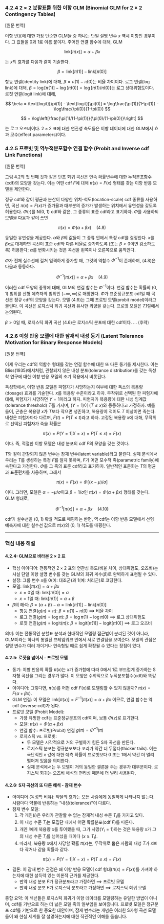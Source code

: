 ### 4.2.4 $2 \times 2$ 분할표를 위한 이항 GLM (Binomial GLM for 2 × 2 Contingency Tables)

[원문 번역]

이항 반응에 대한 가장 단순한 GLM들 중 하나는 단일 설명 변수 $x$ 역시 이항인 경우이다. 그 값들을 0과 1로 이름 붙이자. 주어진 연결 함수에 대해, GLM

$$ \text{link}[\pi(x)] = \alpha + \beta x $$

는 $x$의 효과를 다음과 같이 기술한다.

$$ \beta = \text{link}[\pi(1)] - \text{link}[\pi(0)] $$

항등 연결(identity link)에 대해, $\beta = \pi(1) - \pi(0)$는 비율 차이이다. 로그 연결(log link)에 대해, $\beta = \log[\pi(1)] - \log[\pi(0)] = \log[\pi(1)/\pi(0)]$는 로그 상대위험도이다. 로짓 연결(logit link)에 대해,

$$ \beta = \text{logit}[\pi(1)] - \text{logit}[\pi(0)] = \log\frac{\pi(1)}{1-\pi(1)} - \log\frac{\pi(0)}{1-\pi(0)} $$

$$ = \log\left[\frac{\pi(1)/(1-\pi(1))}{\pi(0)/(1-\pi(0))}\right] $$

는 로그 오즈비이다. $2 \times 2$ 표에 대한 연관성 측도들은 이항 데이터에 대한 GLM에서 효과 모수(effect parameters)이다.

### 4.2.5 프로빗 및 역누적분포함수 연결 함수 (Probit and Inverse cdf Link Functions)

[원문 번역]

그림 4.2의 첫 번째 것과 같은 단조 회귀 곡선은 연속 확률변수에 대한 누적분포함수(cdf)의 모양을 갖는다. 이는 어떤 cdf $F$에 대해 $\pi(x)=F(x)$ 형태를 갖는 이항 반응 모델을 제안한다.

정규 cdf와 같이 평균과 분산이 다양한 위치-척도(location-scale) cdf 종류를 사용하면, 곡선 $\pi(x)=F(x)$가 증가율과 대부분의 증가가 발생하는 위치에서 유연성을 갖도록 허용한다. $\Phi(\cdot)$를 N(0, 1) cdf와 같은, 그 종류의 표준 cdf라고 표기하자. $\Phi$를 사용하되 모델을 다음과 같이 쓰면

$$ \pi(x) = \Phi(\alpha + \beta x) \quad (4.8) $$

동일한 유연성을 제공한다. $\alpha$와 $\beta$의 값들이 그 종류 안에서 특정 cdf를 결정한다. $x$를 $\beta x$로 대체하면 곡선이 표준 cdf와 다른 비율로 증가하도록 (또는 $\beta<0$이면 감소하도록) 허용한다; $\alpha$를 변화시키는 것은 곡선을 왼쪽이나 오른쪽으로 움직인다.

$\Phi$가 전체 실수선에 걸쳐 엄격하게 증가할 때, 그것의 역함수 $\Phi^{-1}$이 존재하며, (4.8)은 다음과 동등하다.

$$ \Phi^{-1}[\pi(x)] = \alpha + \beta x \quad (4.9) $$

이러한 cdf 모양의 종류에 대해, GLM의 연결 함수는 $\Phi^{-1}$이다. 연결 함수는 확률의 (0, 1) 범위를 선형 예측자의 범위인 $(-\infty, \infty)$로 매핑한다. $\Phi$가 표준정규분포 cdf일 때 곡선은 정규 cdf의 모양을 갖는다. 모델 (4.9)는 그때 프로빗 모델(probit model)이라고 불린다. 이 곡선은 로지스틱 회귀 곡선과 유사한 외양을 갖는다. 프로빗 모델은 7.1절에서 논의된다.

$\beta>0$일 때, 로지스틱 회귀 곡선 (4.6)은 로지스틱 분포에 대한 cdf이다. ... (후략)

### 4.2.6 이항 반응 모델에 대한 잠재적 내성 동기 (Latent Tolerance Motivation for Binary Response Models)

[원문 번역]

이제 우리는 cdf의 역함수 형태를 갖는 연결 함수에 대한 또 다른 동기를 제시한다. 이는 Bliss(1935)에서처럼, 관찰되지 않은 내성 분포(tolerance distribution)를 갖는 독성학 연구에 대한 이항 반응 모델의 초기 적용에서 비롯된다.

독성학에서, 이항 반응 모델은 피험자가 사망하는지 여부에 대한 독소의 복용량(dosage) 효과를 기술한다. $x$를 복용량 수준이라고 하자. 무작위로 선택된 한 피험자에 대해, 피험자가 사망하면 $Y=1$이라고 하자. 피험자가 복용량에 대한 내성 임계값(tolerance threshold) $T$를 가지며, $(Y=1)$이 $(T \le x)$와 동등하다고 가정하자. 예를 들어, 곤충은 복용량 $x$가 $T$보다 작으면 생존하고, 복용량이 적어도 $T$ 이상이면 죽는다. 내성은 피험자마다 다르며, $F(t) = P(T \le t)$라고 하자. 고정된 복용량 $x$에 대해, 무작위로 선택된 피험자가 죽을 확률은

$$ \pi(x) = P(Y=1|X=x) = P(T \le x) = F(x) $$

이다. 즉, 적절한 이항 모델은 내성 분포의 cdf $F$의 모양을 갖는 것이다.

$T$와 같이 관찰되지 않은 변수는 잠재 변수(latent variable)라고 불린다. 실제 분석에서 우리는 $T$를 생성하는 특정 $F$를 알지 못하며, $F$가 어떤 모수적 족(parametric family)에 속한다고 가정한다. $\Phi$를 그 족의 표준 cdf라고 표기하자. 일반적인 표준화는 $T$의 평균과 표준편차를 사용하며, 그래서

$$ \pi(x) = F(x) = \Phi[(x-\mu)/\sigma] $$

이다. 그러면, 모델은 $\alpha=-\mu/\sigma$이고 $\beta=1/\sigma$인 $\pi(x) = \Phi(\alpha+\beta x)$ 형태를 갖는다. GLM 형태로,

$$ \Phi^{-1}[\pi(x)] = \alpha + \beta x \quad (4.10) $$

cdf가 실수선을 (0, 1) 확률 척도로 매핑하는 반면, 역 cdf는 이항 반응 모델에서 선형 예측자에 대한 실수선 값으로 $\pi(x)$의 (0, 1) 척도를 매핑한다.

---

### 핵심 내용 해설

#### 4.2.4: GLM으로 바라본 $2 \times 2$ 표

*   핵심 아이디어: 전통적인 $2 \times 2$ 표의 연관성 측도(비율 차이, 상대위험도, 오즈비)는 사실 단일 이항 설명 변수를 갖는 GLM의 회귀 계수($\beta$)로 완벽하게 표현될 수 있다.
*   설정: 그룹 변수 $x$를 0(예: 대조군)과 1(예: 처리군)로 코딩한다.
*   모델: $\text{link}[\pi(x)] = \alpha + \beta x$
    *   $x=0$일 때: $\text{link}[\pi(0)] = \alpha$
    *   $x=1$일 때: $\text{link}[\pi(1)] = \alpha + \beta$
*   $\beta$의 해석: $\beta = (\alpha+\beta) - \alpha = \text{link}[\pi(1)] - \text{link}[\pi(0)]$
    *   항등 연결($g(\pi)=\pi$): $\beta = \pi(1) - \pi(0)$ $\implies$ 비율 차이
    *   로그 연결($g(\pi)=\log\pi$): $\beta = \log\pi(1) - \log\pi(0)$ $\implies$ 로그 상대위험도
    *   로짓 연결($g(\pi)=\text{logit}(\pi)$): $\beta = \text{logit}[\pi(1)] - \text{logit}[\pi(0)]$ $\implies$ 로그 오즈비

의미: 이는 전통적인 분할표 분석과 현대적인 모델링 접근법이 분리된 것이 아니라, GLM이라는 하나의 통일된 프레임워크 안에서 서로 연결됨을 보여준다. 모델의 관점은 설명 변수가 여러 개이거나 연속형일 때로 쉽게 확장될 수 있다는 장점이 있다.

#### 4.2.5: 로짓을 넘어서 - 프로빗 모델

*   동기: 이항 반응의 확률 $\pi(x)$는 $x$가 증가함에 따라 0에서 1로 부드럽게 증가하는 S자형 곡선을 그리는 경우가 많다. 이 모양은 수학적으로 누적분포함수(cdf)와 똑같다.
*   아이디어: 그렇다면, $\pi(x)$를 어떤 cdf $F(x)$로 모델링할 수 있지 않을까? $\pi(x)=F(\alpha+\beta x)$.
*   GLM 연결: 이 모델은 $\text{link}[\pi(x)] = F^{-1}[\pi(x)] = \alpha+\beta x$ 이므로, 연결 함수는 역 cdf (inverse cdf)가 된다.
*   프로빗 모델 (Probit Model):
    *   가장 유명한 cdf는 표준정규분포의 cdf이며, 보통 $\Phi(z)$로 표기한다.
    *   모델: $\pi(x) = \Phi(\alpha+\beta x)$
    *   연결 함수: 프로빗(Probit) 연결 $g(\pi) = \Phi^{-1}(\pi)$
    *   로지스틱 vs. 프로빗:
        *   두 모델은 시각적으로 거의 구별하기 힘든 S자 곡선을 만든다.
        *   로지스틱 분포는 정규분포보다 꼬리가 약간 더 두껍다(thicker tails). 이는 극단적인 $x$ 값에 대한 예측 확률이 프로빗보다 0 또는 1에서 약간 더 멀리 떨어져 있음을 의미한다.
        *   실제 분석에서는 두 모델이 거의 동일한 결론을 주는 경우가 대부분이다. 로지스틱 회귀는 오즈비 해석의 편리성 때문에 더 널리 사용된다.

#### 4.2.6: S자 곡선의 또 다른 해석 - 잠재 변수

*   아이디어 (독성학 비유): 약물의 효과는 모든 사람에게 동일하게 나타나지 않는다. 사람마다 약물에 반응하는 "내성(tolerance)"이 다르다.
*   잠재 변수 모델:
    1.  각 개인($i$)은 우리가 관찰할 수 없는 잠재적 내성 수준 $T _i$를 가지고 있다.
    2.  이 내성 수준 $T _i$는 모집단 내에서 어떤 확률분포(cdf $F$)를 따른다.
    3.  개인 $i$에게 복용량 $x$를 투여했을 때, 그가 사망($Y _i=1$)하는 것은 복용량 $x$가 그의 내성 수준 $T _i$를 넘어섰을 때이다 ($x \ge T _i$).
    4.  따라서, 복용량 $x$에서 사망할 확률 $\pi(x)$는, 무작위로 뽑은 사람의 내성 $T$가 $x$보다 작거나 같을 확률과 같다.

$$ \pi(x) = P(Y=1|X=x) = P(T \le x) = F(x) $$

*   결론: 이 잠재 변수 관점은 왜 이항 반응 모델이 cdf 형태($\pi(x)=F(x)$)를 가져야 하는지에 대한 설득력 있는 이론적 근거를 제공한다.
    *   만약 내성 분포 $F$가 정규분포라고 가정하면 $\implies$ 프로빗 모델
    *   만약 내성 분포 $F$가 로지스틱 분포라고 가정하면 $\implies$ 로지스틱 회귀 모델

종합 요약: 이 섹션들은 로지스틱 회귀가 이항 데이터를 모델링하는 유일한 방법이 아니며, cdf를 기반으로 하는 더 넓은 모델 족의 일부임을 보여줍니다. 프로빗 모델은 정규분포 cdf를 기반으로 한 중요한 대안이며, 잠재 변수라는 개념은 이러한 S자형 곡선 모델들이 왜 현실 세계를 잘 설명하는지에 대한 직관적인 이해를 돕습니다.
